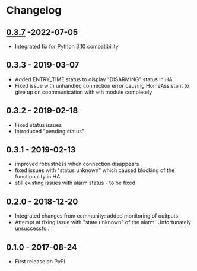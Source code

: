 # Changelog

## [0.3.7](https://github.com/c-soft/satel_integra/compare/0.3.6...0.3.7) -2022-07-05

-   Integrated fix for Python 3.10 compatibility

## 0.3.3 - 2019-03-07

-   Added ENTRY_TIME status to display "DISARMING" status in HA
-   Fixed issue with unhandled connection error causing HomeAssistant to give up on coommunication with eth module completely

## 0.3.2 - 2019-02-18

-   Fixed status issues
-   Introduced "pending status"

## 0.3.1 - 2019-02-13

-   improved robustness when connection disappears
-   fixed issues with "status unknown" which caused blocking of the functionality in HA
-   still existing issues with alarm status - to be fixed

## 0.2.0 - 2018-12-20

-   Integrated changes from community: added monitoring of ouitputs.
-   Attempt at fixing issue with "state unknown" of the alarm. Unfortunately unsuccessful.

## 0.1.0 - 2017-08-24

-   First release on PyPI.
